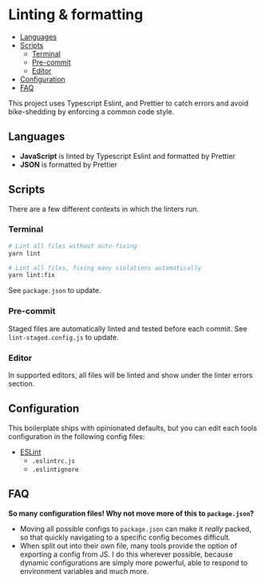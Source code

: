 # Linting & formatting

-   [Languages](#languages)
-   [Scripts](#scripts)
    -   [Terminal](#terminal)
    -   [Pre-commit](#pre-commit)
    -   [Editor](#editor)
-   [Configuration](#configuration)
-   [FAQ](#faq)

This project uses Typescript Eslint, and Prettier to catch errors and avoid bike-shedding by enforcing a common code style.

## Languages

-   **JavaScript** is linted by Typescript Eslint and formatted by Prettier
-   **JSON** is formatted by Prettier

## Scripts

There are a few different contexts in which the linters run.

### Terminal

```bash
# Lint all files without auto-fixing
yarn lint
```

```bash
# Lint all files, fixing many violations automatically
yarn lint:fix
```

See `package.json` to update.

### Pre-commit

Staged files are automatically linted and tested before each commit. See `lint-staged.config.js` to update.

### Editor

In supported editors, all files will be linted and show under the linter errors section.

## Configuration

This boilerplate ships with opinionated defaults, but you can edit each tools configuration in the following config files:

-   [ESLint](https://eslint.org/docs/user-guide/configuring)
    -   `.eslintrc.js`
    -   `.eslintignore`

## FAQ

**So many configuration files! Why not move more of this to `package.json`?**

-   Moving all possible configs to `package.json` can make it _really_ packed, so that quickly navigating to a specific config becomes difficult.
-   When split out into their own file, many tools provide the option of exporting a config from JS. I do this wherever possible, because dynamic configurations are simply more powerful, able to respond to environment variables and much more.
